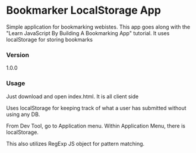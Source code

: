 # Bookmarker LocalStorage App

Simple application for bookmarking webistes. 
This app goes along with the "Learn JavaScript By Building A Bookmarking App" tutorial. 
It uses localStorage for storing bookmarks 

### Version
1.0.0

### Usage

Just download and open index.html. It is all client side

Uses localStorage for keeping track of what a user has submitted without using any DB.

From Dev Tool, go to Application menu.  Within Application Menu, there is localStorage.

This also utilizes RegExp JS object for pattern matching.

